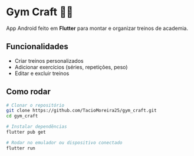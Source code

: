 # Gym Craft 🏋️‍♂️

App Android feito em **Flutter** para montar e organizar treinos de academia.

## Funcionalidades
- Criar treinos personalizados  
- Adicionar exercícios (séries, repetições, peso)  
- Editar e excluir treinos  

## Como rodar

```bash
# Clonar o repositório
git clone https://github.com/TacioMoreira25/gym_craft.git
cd gym_craft

# Instalar dependências
flutter pub get

# Rodar no emulador ou dispositivo conectado
flutter run
